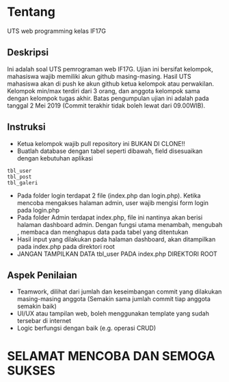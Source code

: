 # Tentang

UTS web programming kelas IF17G

## Deskripsi

Ini adalah soal UTS pemrograman web IF17G. Ujian ini bersifat kelompok, mahasiswa wajib memiliki akun github masing-masing. Hasil UTS mahasiswa akan di push ke akun github ketua kelompok atau perwakilan. Kelompok min/max terdiri dari 3 orang, dan anggota kelompok sama dengan kelompok tugas akhir. Batas pengumpulan ujian ini adalah pada tanggal 2 Mei 2019 (Commit terakhir tidak boleh lewat dari 09.00WIB). 

## Instruksi

* Ketua kelompok wajib pull repository ini BUKAN DI CLONE!!
* Buatlah database dengan tabel seperti dibawah, field disesuaikan dengan kebutuhan aplikasi
```
tbl_user
tbl_post
tbl_galeri
```
* Pada folder login terdapat 2 file (index.php dan login.php). Ketika mencoba mengakses halaman admin, user wajib mengisi form login pada login.php
* Pada folder Admin terdapat index.php, file ini nantinya akan berisi halaman dashboard admin. Dengan fungsi utama menambah, mengubah , membaca dan menghapus data pada tabel yang ditentukan
* Hasil input yang dilakukan pada halaman dashboard, akan ditampilkan pada index.php pada direktori root
* JANGAN TAMPILKAN DATA tbl_user PADA index.php DIREKTORI ROOT

## Aspek Penilaian

* Teamwork, dilihat dari jumlah dan keseimbangan commit yang dilakukan masing-masing anggota (Semakin sama jumlah commit tiap anggota semakin baik)
* UI/UX atau tampilan web, boleh menggunakan template yang sudah tersebar di internet 
* Logic berfungsi dengan baik (e.g. operasi CRUD)

# SELAMAT MENCOBA DAN SEMOGA SUKSES
